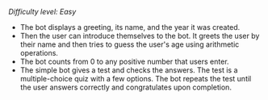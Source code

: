 *Difficulty level: Easy*

* The bot displays a greeting, its name, and the year it was created. 
* Then the user can introduce themselves to the bot. It greets the user by their name and then tries to guess the user's age using arithmetic operations.
* The bot counts from 0 to any positive number that users enter.
* The simple bot gives a test and checks the answers. The test is a multiple-choice quiz with a few options. The bot repeats the test until the user answers correctly and congratulates upon completion.
